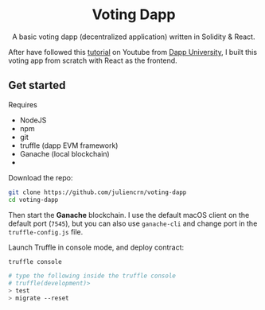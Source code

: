 <div align="center">
<h1>Voting Dapp</h1>

A basic voting dapp (decentralized application) written in Solidity & React.

<!-- &mdash; [usehooks-typescript.com](https://usehooks-typescript.com/) &mdash; -->

<!-- Badges -->

<!-- [![Netlify Status](https://api.netlify.com/api/v1/badges/f1f0f5a4-8207-499b-b912-d99acb04176e/deploy-status)](https://app.netlify.com/sites/usehooks-ts/deploys)
[![License](https://badgen.net/badge/License/MIT/blue)](https://github.com/juliencrn/usehooks.ts/blob/master/LICENSE) -->

</div>

After have followed this [tutorial](https://www.youtube.com/watch?v=3681ZYbDSSk) on Youtube from [Dapp University](https://www.youtube.com/channel/UCY0xL8V6NzzFcwzHCgB8orQ), I built this voting app from scratch with React as the frontend.

## Get started

Requires
- NodeJS
- npm
- git
- truffle (dapp EVM framework)
- Ganache (local blockchain)
- 

Download the repo:
```sh
git clone https://github.com/juliencrn/voting-dapp
cd voting-dapp
```

Then start the **Ganache** blockchain. I use the default macOS client on the default port (`7545`), but you can also use `ganache-cli` and change port in the `truffle-config.js` file.

Launch Truffle in console mode, and deploy contract:
```sh
truffle console

# type the following inside the truffle console
# truffle(development)>
> test
> migrate --reset
